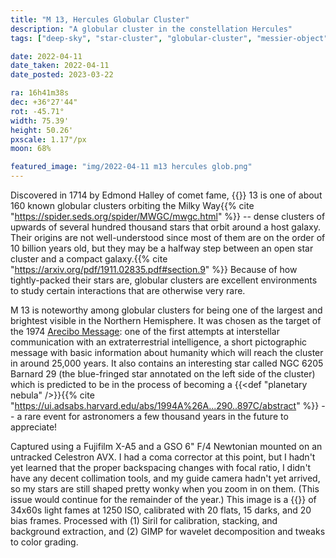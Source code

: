 ```yaml
---
title: "M 13, Hercules Globular Cluster"
description: "A globular cluster in the constellation Hercules"
tags: ["deep-sky", "star-cluster", "globular-cluster", "messier-object"]

date: 2022-04-11
date_taken: 2022-04-11
date_posted: 2023-03-22

ra: 16h41m38s
dec: +36°27'44"
rot: -45.71°
width: 75.39'
height: 50.26'
pxscale: 1.17"/px
moon: 68%

featured_image: "img/2022-04-11 m13 hercules glob.png"
---
```


Discovered in 1714 by Edmond Halley of comet fame, {{<def M />}} 13 is one of about 160 known globular clusters orbiting the Milky Way{{% cite "https://spider.seds.org/spider/MWGC/mwgc.html" %}} -- dense clusters of upwards of several hundred thousand stars that orbit around a host galaxy. Their origins are not well-understood since most of them are on the order of 10 billion years old, but they may be a halfway step between an open star cluster and a compact galaxy.{{% cite "https://arxiv.org/pdf/1911.02835.pdf#section.9" %}} Because of how tightly-packed their stars are, globular clusters are excellent environments to study certain interactions that are otherwise very rare.

M 13 is noteworthy among globular clusters for being one of the largest and brightest visible in the Northern Hemisphere. It was chosen as the target of the 1974 [Arecibo Message](https://en.wikipedia.org/wiki/Arecibo_message): one of the first attempts at interstellar communication with an extraterrestrial intelligence, a short pictographic message with basic information about humanity which will reach the cluster in around 25,000 years. It also contains an interesting star called NGC 6205 Barnard 29 (the blue-fringed star annotated on the left side of the cluster) which is predicted to be in the process of becoming a {{<def "planetary nebula" />}}{{% cite "https://ui.adsabs.harvard.edu/abs/1994A%26A...290..897C/abstract" %}} -- a rare event for astronomers a few thousand years in the future to appreciate!

Captured using a Fujifilm X-A5 and a GSO 6" F/4 Newtonian mounted on an untracked Celestron AVX. I had a coma corrector at this point, but I hadn't yet learned that the proper backspacing changes with focal ratio, I didn't have any decent collimation tools, and my guide camera hadn't yet arrived, so my stars are still shaped pretty wonky when you zoom in on them. (This issue would continue for the remainder of the year.) This image is a {{<def stack />}} of 34x60s light fames at 1250 ISO, calibrated with 20 flats, 15 darks, and 20 bias frames. Processed with (1) Siril for calibration, stacking, and background extraction, and (2) GIMP for wavelet decomposition and tweaks to color grading.
